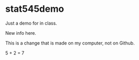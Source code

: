 # stat545demo
Just a demo for in class. 

New info here.

This is a change that is made on my computer, not on Github. 

5 + 2 = 7
